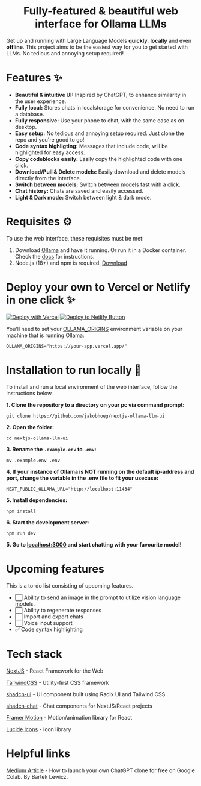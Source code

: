 <h1 align="center">
  Fully-featured & beautiful web interface for Ollama LLMs
</h1>


Get up and running with Large Language Models **quickly**, **locally** and even **offline**.
This project aims to be the easiest way for you to get started with LLMs. No tedious and annoying setup required!

# Features ✨

- **Beautiful & intuitive UI:** Inspired by ChatGPT, to enhance similarity in the user experience.
- **Fully local:** Stores chats in localstorage for convenience. No need to run a database.
- **Fully responsive:** Use your phone to chat, with the same ease as on desktop.
- **Easy setup:** No tedious and annoying setup required. Just clone the repo and you're good to go!
- **Code syntax highligting:** Messages that include code, will be highlighted for easy access.
- **Copy codeblocks easily:** Easily copy the highlighted code with one click.
- **Download/Pull & Delete models:** Easily download and delete models directly from the interface.
- **Switch between models:** Switch between models fast with a click.
- **Chat history:** Chats are saved and easily accessed.
- **Light & Dark mode:** Switch between light & dark mode.

# Requisites ⚙️

To use the web interface, these requisites must be met:

1. Download [Ollama](https://ollama.com/download) and have it running. Or run it in a Docker container. Check the [docs](https://github.com/ollama/ollama) for instructions.
2. Node.js (18+) and npm is required. [Download](https://nodejs.org/en/download)

# Deploy your own to Vercel or Netlify in one click ✨

[![Deploy with Vercel](https://vercel.com/button)](https://vercel.com/new/clone?repository-url=https%3A%2F%2Fgithub.com%2Fjakobhoeg%2Fnextjs-ollama-llm-ui&env=NEXT_PUBLIC_OLLAMA_URL&envDescription=Your%20Ollama%20URL) [![Deploy to Netlify Button](https://www.netlify.com/img/deploy/button.svg)](https://app.netlify.com/start/deploy?repository=https://github.com/jakobhoeg/nextjs-ollama-llm-ui)

You'll need to set your [OLLAMA_ORIGINS](https://github.com/ollama/ollama/blob/main/docs/faq.md) environment variable on your machine that is running Ollama:

```
OLLAMA_ORIGINS="https://your-app.vercel.app/"
```

# Installation to run locally 📖

To install and run a local environment of the web interface, follow the instructions below.

**1. Clone the repository to a directory on your pc via command prompt:**

```
git clone https://github.com/jakobhoeg/nextjs-ollama-llm-ui
```

**2. Open the folder:**

```
cd nextjs-ollama-llm-ui
```

**3. Rename the `.example.env` to `.env`:**

```
mv .example.env .env
```

**4. If your instance of Ollama is NOT running on the default ip-address and port, change the variable in the .env file to fit your usecase:**

```
NEXT_PUBLIC_OLLAMA_URL="http://localhost:11434"
```

**5. Install dependencies:**

```
npm install
```

**6. Start the development server:**

```
npm run dev
```

**5. Go to [localhost:3000](http://localhost:3000) and start chatting with your favourite model!**

# Upcoming features

This is a to-do list consisting of upcoming features.
- ⬜️ Ability to send an image in the prompt to utilize vision language models.
- ⬜️ Ability to regenerate responses
- ⬜️ Import and export chats
- ⬜️ Voice input support
- ✅ Code syntax highlighting

# Tech stack

[NextJS](https://nextjs.org/) - React Framework for the Web

[TailwindCSS](https://tailwindcss.com/) - Utility-first CSS framework

[shadcn-ui](https://ui.shadcn.com/) - UI component built using Radix UI and Tailwind CSS

[shadcn-chat](https://github.com/jakobhoeg/shadcn-chat) - Chat components for NextJS/React projects

[Framer Motion](https://www.framer.com/motion/) - Motion/animation library for React

[Lucide Icons](https://lucide.dev/) - Icon library

# Helpful links

[Medium Article](https://medium.com/@bartek.lewicz/launch-your-own-chatgpt-clone-for-free-on-colab-shareable-and-online-in-less-than-10-minutes-da19e44be5eb) - How to launch your own ChatGPT clone for free on Google Colab. By Bartek Lewicz.
